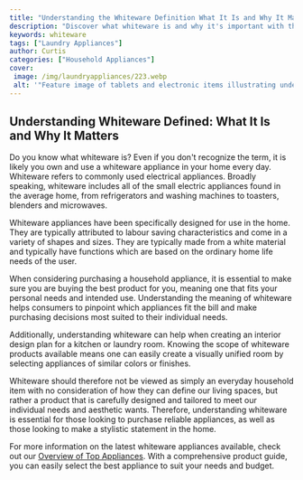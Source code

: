 ```yaml
---
title: "Understanding the Whiteware Definition What It Is and Why It Matters"
description: "Discover what whiteware is and why it's important with this blog post. Learn why it's essential to understand the definition of whiteware and how it can shape your decision-making."
keywords: whiteware
tags: ["Laundry Appliances"]
author: Curtis
categories: ["Household Appliances"]
cover: 
 image: /img/laundryappliances/223.webp
 alt: '"Feature image of tablets and electronic items illustrating understanding the whiteware definition"'
---
```

## Understanding Whiteware Defined: What It Is and Why It Matters

Do you know what whiteware is? Even if you don't recognize the term, it is likely you own and use a whiteware appliance in your home every day. Whiteware refers to commonly used electrical appliances. Broadly speaking, whiteware includes all of the small electric appliances found in the average home, from refrigerators and washing machines to toasters, blenders and microwaves.

Whiteware appliances have been specifically designed for use in the home. They are typically attributed to labour saving characteristics and come in a variety of shapes and sizes. They are typically made from a white material and typically have functions which are based on the ordinary home life needs of the user.

When considering purchasing a household appliance, it is essential to make sure you are buying the best product for you, meaning one that fits your personal needs and intended use. Understanding the meaning of whiteware helps consumers to pinpoint which appliances fit the bill and make purchasing decisions most suited to their individual needs.

Additionally, understanding whiteware can help when creating an interior design plan for a kitchen or laundry room. Knowing the scope of whiteware products available means one can easily create a visually unified room by selecting appliances of similar colors or finishes.

Whiteware should therefore not be viewed as simply an everyday household item with no consideration of how they can define our living spaces, but rather a product that is carefully designed and tailored to meet our individual needs and aesthetic wants. Therefore, understanding whiteware is essential for those looking to purchase reliable appliances, as well as those looking to make a stylistic statement in the home.

For more information on the latest whiteware appliances available, check out our [Overview of Top Appliances](./pages/appliance-overview). With a comprehensive product guide, you can easily select the best appliance to suit your needs and budget.
